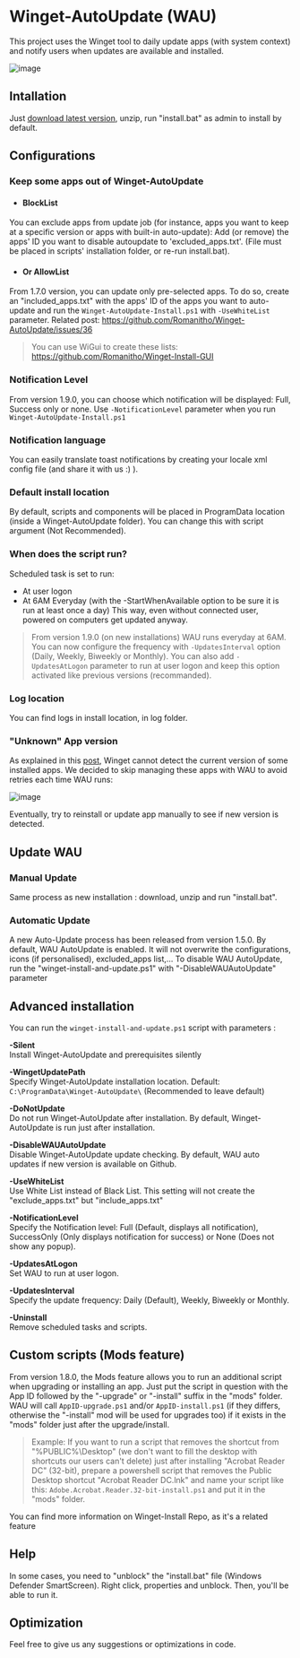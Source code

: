 # Winget-AutoUpdate (WAU)
This project uses the Winget tool to daily update apps (with system context) and notify users when updates are available and installed.

![image](https://user-images.githubusercontent.com/96626929/150645599-9460def4-0818-4fe9-819c-dd7081ff8447.png)

## Intallation
Just [download latest version](https://github.com/Romanitho/Winget-AutoUpdate/archive/refs/tags/v1.9.1.zip), unzip, run "install.bat" as admin to install by default.

## Configurations
### Keep some apps out of Winget-AutoUpdate
- #### BlockList
You can exclude apps from update job (for instance, apps you want to keep at a specific version or apps with built-in auto-update):
Add (or remove) the apps' ID you want to disable autoupdate to 'excluded_apps.txt'. (File must be placed in scripts' installation folder, or re-run install.bat).
- #### Or AllowList
From 1.7.0 version, you can update only pre-selected apps. To do so, create an "included_apps.txt" with the apps' ID of the apps you want to auto-update and run the `Winget-AutoUpdate-Install.ps1` with `-UseWhiteList` parameter. Related post: https://github.com/Romanitho/Winget-AutoUpdate/issues/36

> You can use WiGui to create these lists: https://github.com/Romanitho/Winget-Install-GUI

### Notification Level
From version 1.9.0, you can choose which notification will be displayed: Full, Success only or none. Use `-NotificationLevel` parameter when you run `Winget-AutoUpdate-Install.ps1`

### Notification language
You can easily translate toast notifications by creating your locale xml config file (and share it with us :) ).

### Default install location
By default, scripts and components will be placed in ProgramData location (inside a Winget-AutoUpdate folder). You can change this with script argument (Not Recommended).

### When does the script run?
Scheduled task is set to run:
- At user logon
- At 6AM Everyday (with the -StartWhenAvailable option to be sure it is run at least once a day)
This way, even without connected user, powered on computers get updated anyway.

> From version 1.9.0 (on new installations) WAU runs everyday at 6AM. You can now configure the frequency with `-UpdatesInterval` option (Daily, Weekly, Biweekly or Monthly). You can also add `-UpdatesAtLogon` parameter to run at user logon and keep this option activated like previous versions (recommanded).

### Log location
You can find logs in install location, in log folder.

### "Unknown" App version
As explained in this [post](https://github.com/microsoft/winget-cli/issues/1255), Winget cannot detect the current version of some installed apps. We decided to skip managing these apps with WAU to avoid retries each time WAU runs:

![image](https://user-images.githubusercontent.com/96626929/155092000-c774979d-2db7-4dc6-8b7c-bd11c7643950.png)

Eventually, try to reinstall or update app manually to see if new version is detected.

## Update WAU
### Manual Update
Same process as new installation : download, unzip and run "install.bat".

### Automatic Update
A new Auto-Update process has been released from version 1.5.0. By default, WAU AutoUpdate is enabled. It will not overwrite the configurations, icons (if personalised), excluded_apps list,...
To disable WAU AutoUpdate, run the "winget-install-and-update.ps1" with "-DisableWAUAutoUpdate" parameter

## Advanced installation
You can run the `winget-install-and-update.ps1` script with parameters :

**-Silent**  
Install Winget-AutoUpdate and prerequisites silently

**-WingetUpdatePath**  
Specify Winget-AutoUpdate installation location. Default: `C:\ProgramData\Winget-AutoUpdate\` (Recommended to leave default)

**-DoNotUpdate**  
Do not run Winget-AutoUpdate after installation. By default, Winget-AutoUpdate is run just after installation.

**-DisableWAUAutoUpdate**  
Disable Winget-AutoUpdate update checking. By default, WAU auto updates if new version is available on Github.

**-UseWhiteList**  
Use White List instead of Black List. This setting will not create the "exclude_apps.txt" but "include_apps.txt"

**-NotificationLevel**  
Specify the Notification level: Full (Default, displays all notification), SuccessOnly (Only displays notification for success) or None (Does not show any popup).


**-UpdatesAtLogon**  
Set WAU to run at user logon.

**-UpdatesInterval**  
Specify the update frequency: Daily (Default), Weekly, Biweekly or Monthly.


**-Uninstall**  
Remove scheduled tasks and scripts.

## Custom scripts (Mods feature)
From version 1.8.0, the Mods feature allows you to run an additional script when upgrading or installing an app.
Just put the script in question with the App ID followed by the "-upgrade" or "-install" suffix in the "mods" folder.
WAU will call `AppID-upgrade.ps1` and/or `AppID-install.ps1` (if they differs, otherwise the "-install" mod will be used for upgrades too) if it exists in the "mods" folder just after the upgrade/install.

> Example:
If you want to run a script that removes the shortcut from "%PUBLIC%\Desktop" (we don't want to fill the desktop with shortcuts our users can't delete) just after installing "Acrobat Reader DC" (32-bit), prepare a powershell script that removes the Public Desktop shortcut "Acrobat Reader DC.lnk" and name your script like this:
`Adobe.Acrobat.Reader.32-bit-install.ps1` and put it in the "mods" folder.

You can find more information on Winget-Install Repo, as it's a related feature

## Help
In some cases, you need to "unblock" the "install.bat" file (Windows Defender SmartScreen). Right click, properties and unblock. Then, you'll be able to run it.

## Optimization
Feel free to give us any suggestions or optimizations in code.
